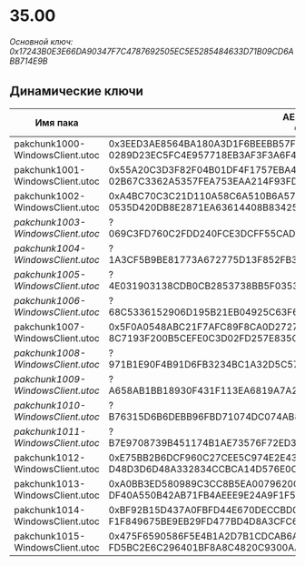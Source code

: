# 35.00

###### Основной ключ: 0x17243B0E3E66DA90347F7C4787692505EC5E5285484633D71B09CD6ABB714E9B

## Динамические ключи

| Имя пака                          | AES Ключ</br>GUID                                                                                       | HiRes Текстуры |
|-----------------------------------|---------------------------------------------------------------------------------------------------------|----------------|
| pakchunk1000-WindowsClient.utoc   | 0x3EED3AE8564BA180A3D1F6BEEBB57FB9890790982D3D2717F5C96194C0B90823</br>0289D23EC5FC4E957718EB3AF3F3A6F4 | ✔️             |
| pakchunk1001-WindowsClient.utoc   | 0x55A20C3D3F82F04B01DF4F1757EBA4E44B5F3879961B81B0D6059F48F7534EB3</br>02B67C3362A5357FEA753EAA214F93FD | ❌             |
| pakchunk1002-WindowsClient.utoc   | 0xA4BC70C3C21D110A58C6A510B6A57FAC404D7C3D33F5610E6D97A452FE12C94E</br>0535D420DB8E2871EA63614408B83425 | ✔️             |
| *pakchunk1003-WindowsClient.utoc* | ?</br>069C3FD760C2FDD240FCE3DCFF55CAD3 																  | ❌             |
| *pakchunk1004-WindowsClient.utoc* | ?</br>1A3CF5B9BE81773A672775D13F852FB3 																  | ❌             |
| *pakchunk1005-WindowsClient.utoc* | ?</br>4E031903138CDB0CB2853738BB5F0353 																  | ✔️             |
| *pakchunk1006-WindowsClient.utoc* | ?</br>68C5336152906D195B21EB04925C63F6 																  | ✔️             |
| pakchunk1007-WindowsClient.utoc   | 0x5F0A0548ABC21F7AFC89F8CA0D27271F9F7FFAD1A0724C15E99E7D99CE64F607</br>8C7193F200B5CEFE0C3D02FD257E835C | ❌             |
| *pakchunk1008-WindowsClient.utoc* | ?</br>971B1E90F4B91D6FB3234BC1A32D5C57 																  | ❌             |
| *pakchunk1009-WindowsClient.utoc* | ?</br>A658AB1BB18930F431F113EA6819A7A2 																  | ❌             |
| *pakchunk1010-WindowsClient.utoc* | ?</br>B76315D6B6DEBB96FBD71074DC074AB8 																  | ❌             |
| *pakchunk1011-WindowsClient.utoc* | ?</br>B7E9708739B451174B1AE73576F72ED3 																  | ✔️             |
| pakchunk1012-WindowsClient.utoc   | 0xE75BB2B6DCF960C27CEE5C974E2E4303F2AED9030B7DF7BD01D3F43475D65D11</br>D48D3D6D48A332834CCBCA14D576E0C5 | ❌             |
| pakchunk1013-WindowsClient.utoc   | 0xA0BB3ED580989C3CC8B5EA0079620CECE607054757F8644769C1C54E0140C60F</br>DF40A550B42AB71FB4AEEE9E24A9F1F5 | ✔️             |
| pakchunk1014-WindowsClient.utoc   | 0xBF92B15D437A0FBFD44E670DECCBD07900041F3314A5AE4D80347AD15063A11C</br>F1F849675BE9EB29FD477BD4D8A3CFC6 | ❌             |
| pakchunk1015-WindowsClient.utoc   | 0x475F6590586F5E4B1A2D7B1CDCAB6ABAF9EC7667474292A51B89EA3F5DEBDEF0</br>FD5BC2E6C296401BF8A8C4820C9300AA | ❌             |
